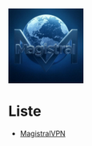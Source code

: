 <h1 style="display: flex; align-items: center;">
    <img src="https://github.com/noahlgrd01/MAGISTRAL/blob/main/MagistralVPN/images/magistral.jpg" alt="Magistral" width="150" style="margin-right: 20px;">
</h1>


# Liste #

* [MagistralVPN](https://github.com/noahlgrd01/MAGISTRAL/tree/main/MagistralVPN)